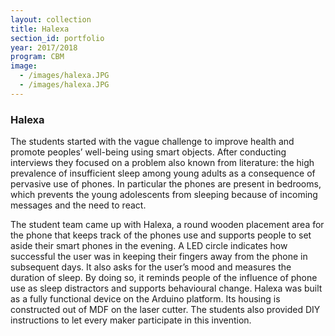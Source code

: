 ```yaml
---
layout: collection
title: Halexa
section_id: portfolio
year: 2017/2018
program: CBM
image:
  - /images/halexa.JPG
  - /images/halexa.JPG
---
```


### Halexa

The students started with the vague challenge to improve health and promote peoples’ well-being using smart objects. After conducting interviews they focused on a problem also known from literature: the high prevalence of insufficient sleep among young adults as a consequence of pervasive use of phones. In particular the phones are present in bedrooms, which prevents the young adolescents from sleeping because of incoming messages and the need to react.

The student team came up with Halexa, a round wooden placement area for the phone that keeps track of the phones use and supports people to set aside their smart phones in the evening. A LED circle indicates how successful the user was in keeping their fingers away from the phone in subsequent days. It also asks for the user’s mood and measures the duration of sleep. By doing so, it reminds people of the influence of phone use as sleep distractors and supports behavioural change. Halexa was built as a fully functional device on the Arduino platform. Its housing is constructed out of MDF on the laser cutter. The students also provided DIY instructions to let every maker participate in this invention.
